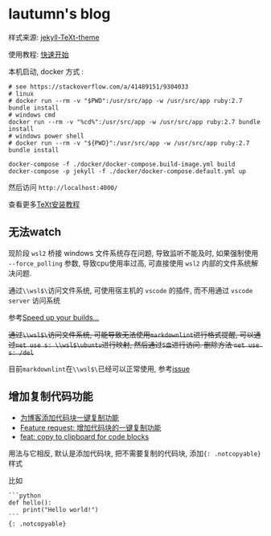 # lautumn's blog

样式来源: [jekyll-TeXt-theme](https://github.com/kitian616/jekyll-TeXt-theme/)

使用教程: [快速开始](https://tianqi.name/jekyll-TeXt-theme/docs/zh/quick-start)

本机启动, docker 方式 :

```shell
# see https://stackoverflow.com/a/41489151/9304033
# linux 
# docker run --rm -v "$PWD":/usr/src/app -w /usr/src/app ruby:2.7 bundle install
# windows cmd
docker run --rm -v "%cd%":/usr/src/app -w /usr/src/app ruby:2.7 bundle install
# windows power shell 
# docker run --rm -v "${PWD}":/usr/src/app -w /usr/src/app ruby:2.7 bundle install

docker-compose -f ./docker/docker-compose.build-image.yml build
docker-compose -p jekyll -f ./docker/docker-compose.default.yml up
```

然后访问 `http://localhost:4000/`

查看更多[TeXt安装教程](https://blog.lautumn.cn/text/2021/08/19/first-post.html)

## 无法watch

现阶段 `wsl2` 桥接 windows 文件系统存在问题, 导致监听不能及时, 如果强制使用 `--force_polling` 参数, 导致cpu使用率过高,
可直接使用 `wsl2` 内部的文件系统解决问题.

通过`\\wsl$\`访问文件系统, 可使用宿主机的 `vscode` 的插件, 而不用通过 `vscode server` 访问系统

参考[Speed up your builds...](https://www.forevolve.com/en/articles/2020/02/07/speed-up-your-builds-and-watch-for-changes-to-up-to-375-percent-using-this-workaround-on-wsl2-ubuntu-on-windows/)

~~通过`\\wsl$\`访问文件系统, 可能导致无法使用`markdownlint`进行格式提醒, 可以通过`net use s: \\wsl$\ubuntu`进行映射, 然后通过`S盘`进行访问. 删除方法 `net use s: /del`~~

目前`markdownlint`在`\\wsl$\`已经可以正常使用, 参考[issue](https://github.com/DavidAnson/markdownlint/issues/462#issuecomment-1018136715)

## 增加复制代码功能

- [为博客添加代码块一键复制功能](https://be-my-only.xyz/blog/TeXt-copy-to-clipboard/)
- [Feature request: 增加代码块的一键复制功能](https://github.com/kitian616/jekyll-TeXt-theme/issues/200)
- [feat: copy to clipboard for code blocks](https://github.com/kitian616/jekyll-TeXt-theme/pull/218)

用法与它相反, 默认是添加代码块, 把不需要复制的代码块, 添加`{: .notcopyable}`样式

比如

<!-- markdownlint-disable MD033 MD040 MD048 -->
<div class="snippet" markdown="1">

~~~
```python
def hello():
    print("Hello world!")
```
{: .notcopyable}
~~~

</div>

